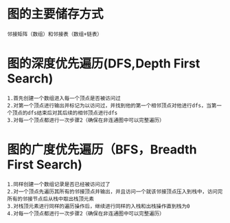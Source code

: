 # 图的主要储存方式
```
邻接矩阵（数组）和邻接表（数组+链表）
```

# 图的深度优先遍历(DFS,Depth First Search)
```
1.首先创建一个数组进入每一个顶点是否被访问过
2.对第一个顶点进行输出并标记为以访问过，并找到他的第一个相邻顶点对他进行dfs，当第一个顶点的dfs结束后对其后续的相邻顶点进行dfs
3.对每一个顶点都进行一次步骤2（确保在非连通图中可以完整遍历）
```

# 图的广度优先遍历（BFS，Breadth First Search)
```
1.同样创建一个数组记录是否已经被访问过了
2.对一个顶点先遍历其所有的邻接顶点并输出，并且访问一个就该邻接顶点压入到栈中，访问完所有的邻接节点后从栈中取出栈顶元素
3.对栈顶元素进行同样的遍历操作后，继续进行同样的入栈和出栈操作直到栈为0
4.对每一个顶点都进行一次步骤2（确保在非连通图中可以完整遍历）
```